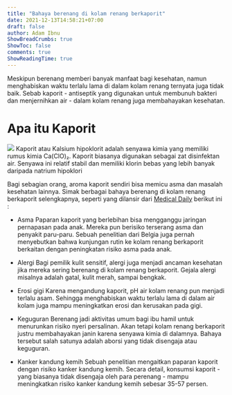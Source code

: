 ```yaml
---
title: "Bahaya berenang di kolam renang berkaporit"
date: 2021-12-13T14:58:21+07:00
draft: false
author: Adam Ibnu
ShowBreadCrumbs: true
ShowToc: false
comments: true
ShowReadingTime: true
---
```


Meskipun berenang memberi banyak manfaat bagi kesehatan, namun menghabiskan waktu terlalu lama di dalam kolam renang ternyata juga tidak baik. Sebab kaporit - antiseptik yang digunakan untuk membunuh bakteri dan menjernihkan air - dalam kolam renang juga membahayakan kesehatan.

# Apa itu Kaporit

![](https://cdnt.orami.co.id/unsafe/468x322/cdn-cas.orami.co.id/parenting/images/il_570xN.1310509856_s175.width-800.jpg)
Kaporit atau Kalsium hipoklorit adalah senyawa kimia yang memiliki rumus kimia Ca(ClO)₂. Kaporit biasanya digunakan sebagai zat disinfektan air. Senyawa ini relatif stabil dan memiliki klorin bebas yang lebih banyak daripada natrium hipoklori

Bagi sebagian orang, aroma kaporit sendiri bisa memicu asma dan masalah kesehatan lainnya. Simak berbagai bahaya berenang di kolam renang berkaporit selengkapnya, seperti yang dilansir dari [Medical Daily](https://www.medicaldaily.com/) berikut ini :

- Asma
  Paparan kaporit yang berlebihan bisa mengganggu jaringan pernapasan pada anak. Mereka pun berisiko terserang asma dan penyakit paru-paru. Sebuah penelitian dari Belgia juga pernah menyebutkan bahwa kunjungan rutin ke kolam renang berkaporit berkaitan dengan peningkatan risiko asma pada anak.

- Alergi
  Bagi pemilik kulit sensitif, alergi juga menjadi ancaman kesehatan jika mereka sering berenang di kolam renang berkaporit. Gejala alergi misalnya adalah gatal, kulit merah, sampai bengkak.

- Erosi gigi
  Karena mengandung kaporit, pH air kolam renang pun menjadi terlalu asam. Sehingga menghabiskan waktu terlalu lama di dalam air kolam juga mampu meningkatkan erosi dan kerusakan pada gigi.

- Keguguran
  Berenang jadi aktivitas umum bagi ibu hamil untuk menurunkan risiko nyeri persalinan. Akan tetapi kolam renang berkaporit justru membahayakan janin karena senyawa kimia di dalamnya. Bahaya tersebut salah satunya adalah aborsi yang tidak disengaja atau keguguran.

- Kanker kandung kemih
  Sebuah penelitian mengaitkan paparan kaporit dengan risiko kanker kandung kemih. Secara detail, konsumsi kaporit - yang biasanya tidak disengaja oleh para perenang - mampu meningkatkan risiko kanker kandung kemih sebesar 35-57 persen.
